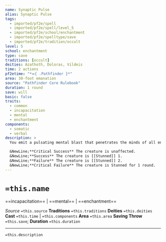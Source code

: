 ```yaml
---
name: Synaptic Pulse
alias: Synaptic Pulse
tags:
  - imported/pf2e/spell
  - imported/pf2e/spell/level_5
  - imported/pf2e/school/enchantment
  - imported/pf2e/spelltype/save
  - imported/pf2e/tradition/occult
level: 5
school: enchantment
type: save
traditions: [occult]
deities: Azathoth, Doloras, Vildeis
time: 2 actions
pf2etime: "*⬺{ .Pathfinder }*"
area: 30-foot emanation
source: "Pathfinder Core Rulebook"
duration: 1 round
save: will
basic: false
traits:
  - common
  - incapacitation
  - mental
  - enchantment
components:
  - somatic
  - verbal
description: >
  You emit a pulsating mental blast that penetrates the minds of all enemies in the area. Each enemy in the area must attempt a Will save.

  &NewLine;**Critical Success** The creature is unaffected.
  &NewLine;**Success** The creature is [[Stunned]] 1.
  &NewLine;**Failure** The creature is [[Stunned]] 2.
  &NewLine;**Critical Failure** The creature is Stunned for 1 round.
---
```

# `=this.name`
==incapacitation== | ==mental== | ==enchantment==

*Source* `=this.source`
**Traditions** `=this.traditions`
**Deities** `=this.deities`
**Cast** `=this.time` | `=this.components`
**Area** `=this.area`
**Saving Throw** `=this.save`; **Duration** `=this.duration`

***
`=this.description`